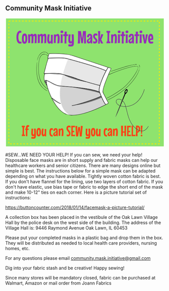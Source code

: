 ## Community Mask Initiative

![Sew we could use some help](images/sew-we-need-your-help.jpg)

#SEW...WE NEED YOUR HELP!
If you can sew, we need your help! Disposable face masks are in short supply and fabric masks can help our healthcare workers and senior citizens. There are many designs online but simple is best. The instructions below for a simple mask can be adapted depending on what you have available. Tightly woven cotton fabric is best. If you don't have flannel for the lining, use two layers of cotton fabric. If you don't have elastic, use bias tape or fabric to edge the short end of the mask and make 10-12" ties on each corner.
Here is a picture tutorial set of instructions:

https://buttoncounter.com/2018/01/14/facemask-a-picture-tutorial/

A collection box has been placed in the vestibule of the Oak Lawn Village Hall by the police desk on the west side of the building. The address of the Village Hall is:
9446 Raymond Avenue
Oak Lawn, IL 60453

Please put your completed masks in a plastic bag and drop them in the box. They will be distributed as needed to local health care providers, nursing homes, etc.

For any questions please email community.mask.initiative@gmail.com

Dig into your fabric stash and be creative! Happy sewing!

Since many stores will be mandatory closed, fabric can be purchased at Walmart, Amazon or mail order from Joann Fabrics